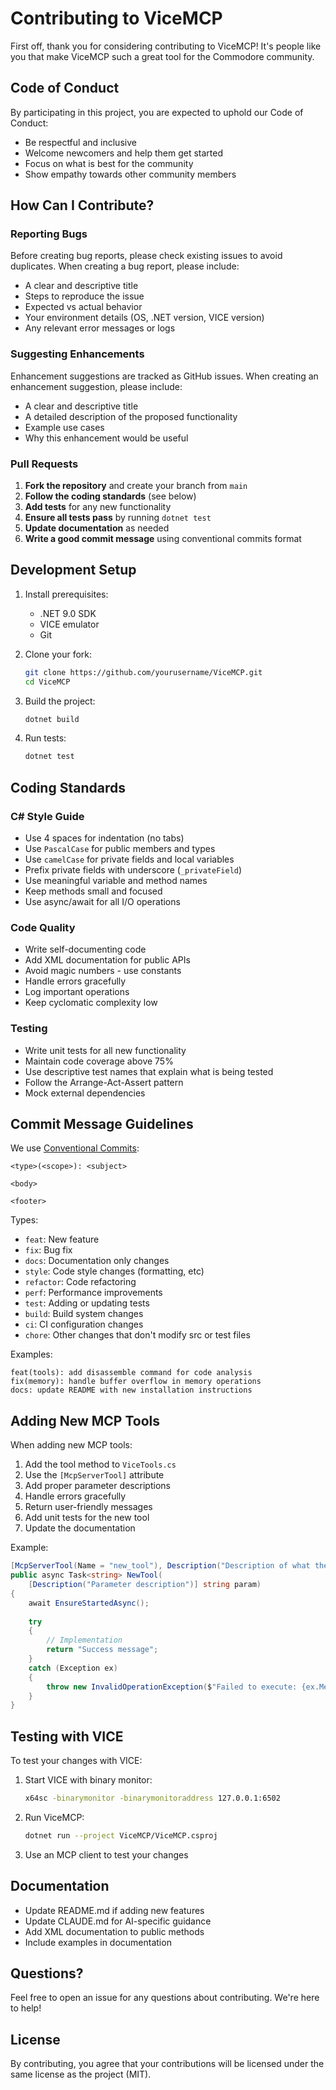 # Contributing to ViceMCP

First off, thank you for considering contributing to ViceMCP! It's people like you that make ViceMCP such a great tool for the Commodore community.

## Code of Conduct

By participating in this project, you are expected to uphold our Code of Conduct:
- Be respectful and inclusive
- Welcome newcomers and help them get started
- Focus on what is best for the community
- Show empathy towards other community members

## How Can I Contribute?

### Reporting Bugs

Before creating bug reports, please check existing issues to avoid duplicates. When creating a bug report, please include:

- A clear and descriptive title
- Steps to reproduce the issue
- Expected vs actual behavior
- Your environment details (OS, .NET version, VICE version)
- Any relevant error messages or logs

### Suggesting Enhancements

Enhancement suggestions are tracked as GitHub issues. When creating an enhancement suggestion, please include:

- A clear and descriptive title
- A detailed description of the proposed functionality
- Example use cases
- Why this enhancement would be useful

### Pull Requests

1. **Fork the repository** and create your branch from `main`
2. **Follow the coding standards** (see below)
3. **Add tests** for any new functionality
4. **Ensure all tests pass** by running `dotnet test`
5. **Update documentation** as needed
6. **Write a good commit message** using conventional commits format

## Development Setup

1. Install prerequisites:
   - .NET 9.0 SDK
   - VICE emulator
   - Git

2. Clone your fork:
   ```bash
   git clone https://github.com/yourusername/ViceMCP.git
   cd ViceMCP
   ```

3. Build the project:
   ```bash
   dotnet build
   ```

4. Run tests:
   ```bash
   dotnet test
   ```

## Coding Standards

### C# Style Guide

- Use 4 spaces for indentation (no tabs)
- Use `PascalCase` for public members and types
- Use `camelCase` for private fields and local variables
- Prefix private fields with underscore (`_privateField`)
- Use meaningful variable and method names
- Keep methods small and focused
- Use async/await for all I/O operations

### Code Quality

- Write self-documenting code
- Add XML documentation for public APIs
- Avoid magic numbers - use constants
- Handle errors gracefully
- Log important operations
- Keep cyclomatic complexity low

### Testing

- Write unit tests for all new functionality
- Maintain code coverage above 75%
- Use descriptive test names that explain what is being tested
- Follow the Arrange-Act-Assert pattern
- Mock external dependencies

## Commit Message Guidelines

We use [Conventional Commits](https://www.conventionalcommits.org/):

```
<type>(<scope>): <subject>

<body>

<footer>
```

Types:
- `feat`: New feature
- `fix`: Bug fix
- `docs`: Documentation only changes
- `style`: Code style changes (formatting, etc)
- `refactor`: Code refactoring
- `perf`: Performance improvements
- `test`: Adding or updating tests
- `build`: Build system changes
- `ci`: CI configuration changes
- `chore`: Other changes that don't modify src or test files

Examples:
```
feat(tools): add disassemble command for code analysis
fix(memory): handle buffer overflow in memory operations
docs: update README with new installation instructions
```

## Adding New MCP Tools

When adding new MCP tools:

1. Add the tool method to `ViceTools.cs`
2. Use the `[McpServerTool]` attribute
3. Add proper parameter descriptions
4. Handle errors gracefully
5. Return user-friendly messages
6. Add unit tests for the new tool
7. Update the documentation

Example:
```csharp
[McpServerTool(Name = "new_tool"), Description("Description of what the tool does.")]
public async Task<string> NewTool(
    [Description("Parameter description")] string param)
{
    await EnsureStartedAsync();
    
    try 
    {
        // Implementation
        return "Success message";
    }
    catch (Exception ex)
    {
        throw new InvalidOperationException($"Failed to execute: {ex.Message}");
    }
}
```

## Testing with VICE

To test your changes with VICE:

1. Start VICE with binary monitor:
   ```bash
   x64sc -binarymonitor -binarymonitoraddress 127.0.0.1:6502
   ```

2. Run ViceMCP:
   ```bash
   dotnet run --project ViceMCP/ViceMCP.csproj
   ```

3. Use an MCP client to test your changes

## Documentation

- Update README.md if adding new features
- Update CLAUDE.md for AI-specific guidance
- Add XML documentation to public methods
- Include examples in documentation

## Questions?

Feel free to open an issue for any questions about contributing. We're here to help!

## License

By contributing, you agree that your contributions will be licensed under the same license as the project (MIT).